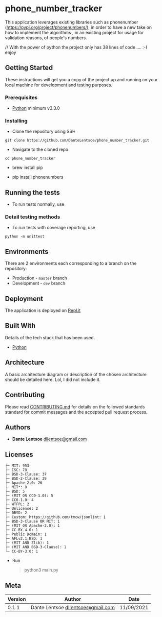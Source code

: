 # phone_number_tracker

This application leverages existing libraries such as phonenumber (https://pypi.org/project/phonenumbers/), in order to have a new take on how to implement the algorithms , in an existing project for usage for validation reasons, of people's numbers. 

// With the power of python the project only has 38 lines of code .... :-) enjoy

## Getting Started

These instructions will get you a copy of the project up and running on your local machine for development and testing purposes.

### Prerequisites

- [Python](https://www.python.org/) minimum v3.3.0


### Installing

- Clone the repository using SSH

```
git clone https://github.com/DanteLentsoe/phone_number_tracker.git
```

- Navigate to the cloned repo

```
cd phone_number_tracker
```
- brew install pip

- pip install phonenumbers

## Running the tests

- To run tests normally, use


### Detail testing methods

- To run tests with coverage reporting, use

```
python -m unittest
```


## Environments

There are 2 environments each corresponding to a branch on the repository:

- Production - `master` branch
- Development - `dev` branch


## Deployment

The application is deployed on [Repl.it](```https://.repl.it```)

## Built With

Details of the tech stack that has been used.

- [Python](https://www.python.org/) 

## Architecture

A basic architecture diagram or description of the chosen architecture should be detailed here. Lol, I did not include it.

## Contributing

Please read [CONTRIBUTING.md](https://gist.github.com/DanteLentsoe/Help-an-en-eye-gee-gee-ay) for details on the followed standards standard for commit messages and the accepted pull request process.

## Authors

- **Dante Lentsoe** <dllentsoe@gmail.com>

## Licenses


```
├─ MIT: 953
├─ ISC: 78
├─ BSD-3-Clause: 37
├─ BSD-2-Clause: 29
├─ Apache-2.0: 26
├─ MIT*: 8
├─ BSD: 5
├─ (MIT OR CC0-1.0): 5
├─ CC0-1.0: 4
├─ WTFPL: 2
├─ Unlicense: 2
├─ 0BSD: 2
├─ Custom: https://github.com/tmcw/jsonlint: 1
├─ BSD-3-Clause OR MIT: 1
├─ (MIT OR Apache-2.0): 1
├─ CC-BY-4.0: 1
├─ Public Domain: 1
├─ AFLv2.1,BSD: 1
├─ (MIT AND Zlib): 1
├─ (MIT AND BSD-3-Clause): 1
└─ CC-BY-3.0: 1
```

- Run

  > python3 main.py


## Meta

| Version | Author                              | Date       |
| ------- | ----------------------------------- | ---------- |
| 0.1.1   | Dante Lentsoe <dllentsoe@gmail.com> | 11/09/2021 |
